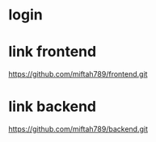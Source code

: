 # login

# link frontend
https://github.com/miftah789/frontend.git

# link backend
https://github.com/miftah789/backend.git
